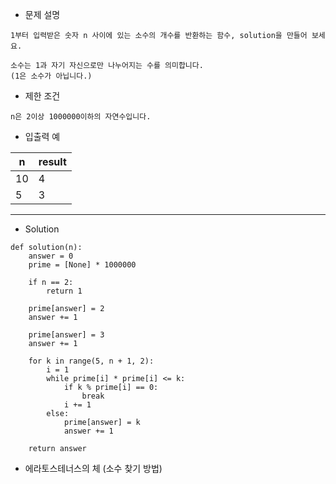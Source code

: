 - 문제 설명

```
1부터 입력받은 숫자 n 사이에 있는 소수의 개수를 반환하는 함수, solution을 만들어 보세요.

소수는 1과 자기 자신으로만 나누어지는 수를 의미합니다.
(1은 소수가 아닙니다.)
```

- 제한 조건

```
n은 2이상 1000000이하의 자연수입니다.
```

- 입출력 예

| n |	result |
| --- | --- |
| 10 |	4 |
| 5 |	3 |

---

- Solution

```pt
def solution(n):
    answer = 0
    prime = [None] * 1000000
    
    if n == 2:
        return 1
    
    prime[answer] = 2
    answer += 1
    
    prime[answer] = 3
    answer += 1
    
    for k in range(5, n + 1, 2):
        i = 1
        while prime[i] * prime[i] <= k:
            if k % prime[i] == 0:
                break
            i += 1
        else:
            prime[answer] = k
            answer += 1
            
    return answer
```

- 에라토스테너스의 체 (소수 찾기 방법)
